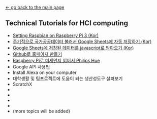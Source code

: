 [← go back to the main page](https://HandongHCI.github.io/)

## Technical Tutorials for HCI computing
- [Setting Raspbian on Raspberry Pi 3 (Kor)](Raspbian.md)
- [주기적으로 국가공공데이터 불러서 Google Sheets에 자동 저장하기 (Kor)](PublicDataToGoogleSheets.md)
- [Google Sheets에 저장된 데이터를 javascript로 받아오기 (Kor)](ReadGoogleSheets.md)
- [Github로 홈페이지 만들기](GithubHomepage.md)
- [Raspberry Pi로 미세먼지 읽어서 Philips Hue ](RaspberryPi_DustSensor_Hue.md)
- Google API 사용법
- Install Alexa on your computer
- 대학생활 및 팀프로젝트에 도움이 되는 생산성도구 살펴보기
- ScratchX
- 
- 
- 
- 
- (more topics will be added)
